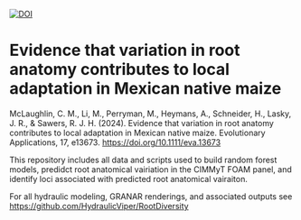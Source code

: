 [![DOI](https://zenodo.org/badge/716248683.svg)](https://zenodo.org/doi/10.5281/zenodo.10631282)

# Evidence that variation in root anatomy contributes to local adaptation in Mexican native maize
McLaughlin, C. M., Li, M., Perryman, M., Heymans, A., Schneider, H., Lasky, J. R., & Sawers, R. J. H. (2024). Evidence that variation in root anatomy contributes to local adaptation in Mexican native maize. Evolutionary Applications, 17, e13673. https://doi.org/10.1111/eva.13673

This repository includes all data and scripts used to build random forest models, predidct root anatomical vairiation in the CIMMyT FOAM panel, and identify loci associated with predicted root anatomical vairaiton.

For all hydraulic modeling, GRANAR renderings, and associated outputs see https://github.com/HydraulicViper/RootDiversity 
